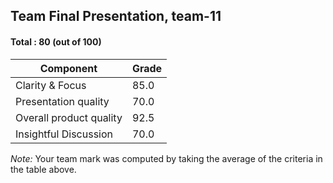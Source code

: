 ## Team Final Presentation, team-11

#### Total : 80 (out of 100)

| Component   | Grade   |
| ----------- | ---- |
| Clarity & Focus | 85.0  |
| Presentation quality | 70.0  |
| Overall product quality | 92.5  |
| Insightful Discussion | 70.0  |


_Note:_ Your team mark was computed by taking the average of the criteria in the table above.


